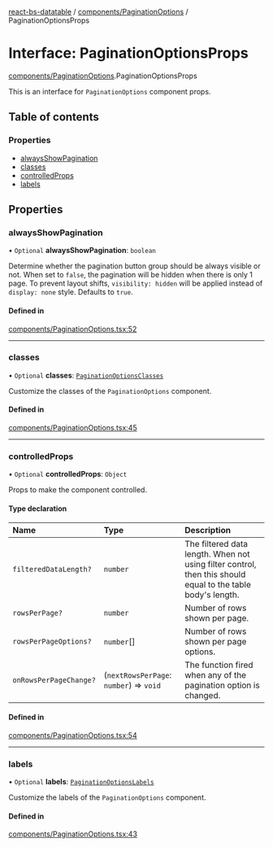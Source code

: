 [react-bs-datatable](../README.md) / [components/PaginationOptions](../modules/components_PaginationOptions.md) / PaginationOptionsProps

# Interface: PaginationOptionsProps

[components/PaginationOptions](../modules/components_PaginationOptions.md).PaginationOptionsProps

This is an interface for `PaginationOptions` component props.

## Table of contents

### Properties

- [alwaysShowPagination](components_PaginationOptions.PaginationOptionsProps.md#alwaysshowpagination)
- [classes](components_PaginationOptions.PaginationOptionsProps.md#classes)
- [controlledProps](components_PaginationOptions.PaginationOptionsProps.md#controlledprops)
- [labels](components_PaginationOptions.PaginationOptionsProps.md#labels)

## Properties

### alwaysShowPagination

• `Optional` **alwaysShowPagination**: `boolean`

Determine whether the pagination button group should be always visible or not.
When set to `false`, the pagination will be hidden when there is only 1 page.
To prevent layout shifts, `visibility: hidden` will be applied instead of
`display: none` style. Defaults to `true`.

#### Defined in

[components/PaginationOptions.tsx:52](https://github.com/imballinst/react-bs-datatable/blob/8f7fb79/src/components/PaginationOptions.tsx#L52)

___

### classes

• `Optional` **classes**: [`PaginationOptionsClasses`](components_PaginationOptions.PaginationOptionsClasses.md)

Customize the classes of the `PaginationOptions` component.

#### Defined in

[components/PaginationOptions.tsx:45](https://github.com/imballinst/react-bs-datatable/blob/8f7fb79/src/components/PaginationOptions.tsx#L45)

___

### controlledProps

• `Optional` **controlledProps**: `Object`

Props to make the component controlled.

#### Type declaration

| Name | Type | Description |
| :------ | :------ | :------ |
| `filteredDataLength?` | `number` | The filtered data length. When not using filter control, then this should equal to the table body's length. |
| `rowsPerPage?` | `number` | Number of rows shown per page. |
| `rowsPerPageOptions?` | `number`[] | Number of rows shown per page options. |
| `onRowsPerPageChange?` | (`nextRowsPerPage`: `number`) => `void` | The function fired when any of the pagination option is changed. |

#### Defined in

[components/PaginationOptions.tsx:54](https://github.com/imballinst/react-bs-datatable/blob/8f7fb79/src/components/PaginationOptions.tsx#L54)

___

### labels

• `Optional` **labels**: [`PaginationOptionsLabels`](components_PaginationOptions.PaginationOptionsLabels.md)

Customize the labels of the `PaginationOptions` component.

#### Defined in

[components/PaginationOptions.tsx:43](https://github.com/imballinst/react-bs-datatable/blob/8f7fb79/src/components/PaginationOptions.tsx#L43)
